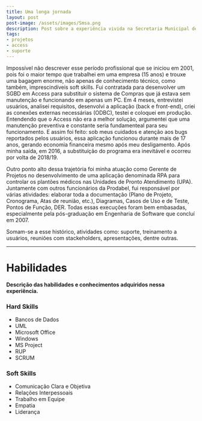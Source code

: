 ```yaml
---
title: Uma longa jornada
layout: post
post-image: /assets/images/Smsa.png
description: Post sobre a experiência vivida na Secretaria Municipal de Saúde de Belo Horizonte.
tags:
- projetos
- access
- suporte
---
```


Impossível não descrever esse período profissional que se iniciou em 2001, pois foi o maior tempo que trabalhei em uma empresa (15 anos) e trouxe uma bagagem enorme, não apenas de conhecimento técnico, como também, imprescindíveis soft skills. Fui contratada para desenvolver um SGBD em Access para substituir o sistema de Compras que já estava sem manutenção e funcionando em apenas um PC. Em 4 meses, entrevistei usuários, analisei requisitos, desenvolvi a aplicação (back e front-end), criei as conexões externas necessárias (ODBC), testei e coloquei em produção. Entendendo que o Access não era a melhor solução, argumentei que uma manutenção preventiva e constante seria fundamenteal para seu funcionamento. E assim foi feito: sob meus cuidados e atenção aos bugs reportados pelos usuários, essa aplicação funcionou durante mais de 17 anos, gerando economia financeira mesmo após meu desligamento. Após minha saída, em 2016, a substituíção do programa era inevitável e ocorreu por volta de 2018/19. 

Outro ponto alto dessa trajetória foi minha atuação como Gerente de Projetos no desenvolvimento de uma aplicação denominada RPA para controlar os plantões médicos nas Unidades de Pronto Atendimento (UPA). Juntamente com outros funcionários da Prodabel, fui responsável por várias atividades: elaborar toda a documentação (Plano de Projeto, Cronograma, Atas de reunião, etc.), Diagramas, Casos de Uso e de Teste, Pontos de Função, DER. Todas essas execuções foram bem embasadas, especialmente pela pós-graduação em Engenharia de Software que concluí em 2007.

Somam-se a esse histórico, atividades como: suporte, treinamento a usuários, reuniões com stackeholders, apresentações, dentre outras.

---

# Habilidades
**Descrição das habilidades e conhecimentos adquiridos nessa experiência.**
### Hard Skills
* Bancos de Dados
* UML
* Microsoft Office
* Windows
* MS Project
* RUP
* SCRUM

### Soft Skills

* Comunicação Clara e Objetiva
* Relações Interpessoais
* Trabalho em Equipe
* Empatia
* Liderança

